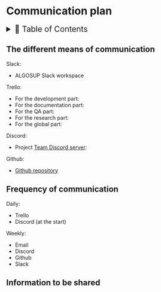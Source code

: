 # Communication plan

<details>
<summary style="font-size:150%">
  📖 Table of Contents
</summary>

- [Communication plan](#communication-plan)
  - [The different means of communication](#the-different-means-of-communication)
  - [Frequency of communication](#frequency-of-communication)
  - [Information to be shared](#information-to-be-shared)

</details>

## The different means of communication

Slack:

- ALGOSUP Slack workspace

Trello:

- For the development part:
- For the documentation part:
- For the QA part:
- For the research part:
- For the global part:

Discord:

- Project [Team Discord server](https://discord.gg/maxKR4WR):

Github:

- [Github repository](https://github.com/algosup/2022-2023-project-4-game-design-Team-1)

## Frequency of communication

Daily:

- Trello
- Discord (at the start)

Weekly:

- Email
- Discord
- Github
- Slack

## Information to be shared

<!-- Progression of the project
- Task assignment
- Task completion
- Functionnal specification
- Technical specification -->
